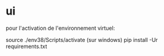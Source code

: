 # ui

pour l'activation de l'environnement virtuel:

source ./env38/Scripts/activate (sur windows)
pip install -Ur requirements.txt

